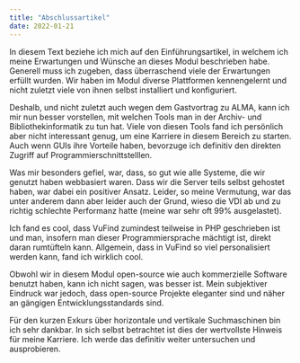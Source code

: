 ```yaml
---
title: "Abschlussartikel"
date: 2022-01-21
---
```


In diesem Text beziehe ich mich auf den Einführungsartikel, in welchem ich meine Erwartungen und Wünsche an dieses Modul beschrieben habe. Generell muss ich zugeben, dass überraschend viele der Erwartungen erfüllt wurden. Wir haben im Modul diverse Plattformen kennengelernt und nicht zuletzt viele von ihnen selbst installiert und konfiguriert. 

Deshalb, und nicht zuletzt auch wegen dem Gastvortrag zu ALMA, kann ich mir nun besser vorstellen, mit welchen Tools man in der Archiv- und Bibliothekinformatik zu tun hat. Viele von diesen Tools fand ich persönlich aber nicht interessant genug, um eine Karriere in diesem Bereich zu starten. Auch wenn GUIs ihre Vorteile haben, bevorzuge ich definitiv den direkten Zugriff auf Programmierschnittstelllen.

Was mir besonders gefiel, war, dass, so gut wie alle Systeme, die wir genutzt haben webbasiert waren. Dass wir die Server teils selbst gehostet haben, war dabei ein positiver Ansatz. Leider, so meine Vermutung, war das unter anderem dann aber leider auch der Grund, wieso die VDI ab und zu richtig schlechte Performanz hatte (meine war sehr oft 99% ausgelastet).

Ich fand es cool, dass VuFind zumindest teilweise in PHP geschrieben ist und man, insofern man dieser Programmiersprache mächtigt ist, direkt daran rumtüfteln kann. Allgemein, dass in VuFind so viel personalisiert werden kann, fand ich wirklich cool. 

Obwohl wir in diesem Modul open-source wie auch kommerzielle Software benutzt haben, kann ich nicht sagen, was besser ist. Mein subjektiver Eindruck war jedoch, dass open-source Projekte eleganter sind und näher an gängigen Entwicklungsstandards sind.  

Für den kurzen Exkurs über horizontale und vertikale Suchmaschinen bin ich sehr dankbar. In sich selbst betrachtet ist dies der wertvollste Hinweis für meine Karriere. Ich werde das definitiv weiter untersuchen und ausprobieren.
